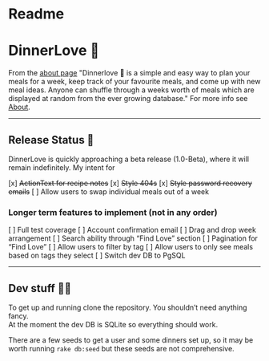 # Readme

# DinnerLove 🥑

From the [about page](https://dinnerlove.herokuapp.com/about) "Dinnerlove 🥑 is
a simple and easy way to plan your meals for a week, keep track of your
favourite meals, and come up with new meal ideas.
Anyone can shuffle through a weeks worth of meals which are displayed at random
from the ever growing database."
For more info see [About](https://dinnerlove.herokuapp.com/about).

---

## Release Status 🥳

DinnerLove is quickly approaching a beta release (1.0-Beta), where it will remain
indefinitely. My intent for

[x] ~~ActionText for recipe notes~~
[x] ~~Style 404s~~
[x] ~~Style password recovery emails~~
[ ] Allow users to swap individual meals out of a week

### Longer term features to implement (not in any order)

[ ] Full test coverage
[ ] Account confirmation email
[ ] Drag and drop week arrangement
[ ] Search ability through “Find Love” section
[ ] Pagination for “Find Love”
[ ] Allow users to filter by tag
[ ] Allow users to only see meals based on tags they select
[ ] Switch dev DB to PgSQL

---

## Dev stuff 👩‍💻

To get up and running clone the repository. You shouldn’t need anything fancy.  
At the moment the dev DB is SQLite so everything should work.

There are a few seeds to get a user and some dinners set up, so it may be worth
running `rake db:seed` but these seeds are not comprehensive.

